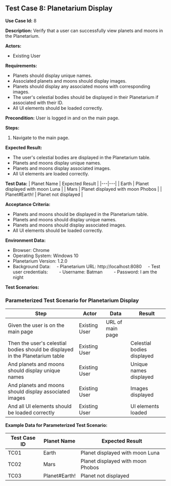 ## Test Case 8: Planetarium Display

**Use Case Id:** 8

**Description:** Verify that a user can successfully view planets and moons in the Planetarium.

**Actors:**
- Existing User

**Requirements:**
* Planets should display unique names.
* Associated planets and moons should display images.
* Planets should display any associated moons with corresponding images.
* The user's celestial bodies should be displayed in their Planetarium if associated with their ID.
* All UI elements should be loaded correctly.

**Precondition:** User is logged in and on the main page.

**Steps:**
1. Navigate to the main page.

**Expected Result:**
* The user's celestial bodies are displayed in the Planetarium table.
* Planets and moons display unique names.
* Planets and moons display associated images.
* All UI elements are loaded correctly.

**Test Data:**
| Planet Name | Expected Result |
|---|---|
| Earth | Planet displayed with moon Luna |
| Mars | Planet displayed with moon Phobos |
| Planet#Earth! | Planet not displayed |

**Acceptance Criteria:**
* Planets and moons should be displayed in the Planetarium table.
* Planets and moons should display unique names.
* Planets and moons should display associated images.
* All UI elements should be loaded correctly.

**Environment Data:**
* Browser: Chrome
* Operating System: Windows 10
* Planetarium Version: 1.2.0
* Background Data:
    - Planetarium URL: http://localhost:8080
    - Test user credentials:
        - Username: Batman
        - Password: I am the night

**Test Scenarios:**

### Parameterized Test Scenario for Planetarium Display

| Step | Actor | Data | Result |
|---|---|---|---|
| Given the user is on the main page | Existing User | URL of main page | |
| Then the user's celestial bodies should be displayed in the Planetarium table | Existing User | | Celestial bodies displayed |
| And planets and moons should display unique names | Existing User | | Unique names displayed |
| And planets and moons should display associated images | Existing User | | Images displayed |
| And all UI elements should be loaded correctly | Existing User | | UI elements loaded |

**Example Data for Parameterized Test Scenario:**

| Test Case ID | Planet Name | Expected Result |
|---|---|---|
| TC01 | Earth | Planet displayed with moon Luna |
| TC02 | Mars | Planet displayed with moon Phobos |
| TC03 | Planet#Earth! | Planet not displayed |